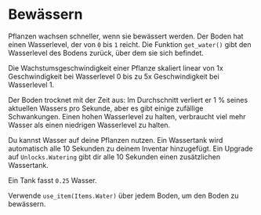 # Bewässern
Pflanzen wachsen schneller, wenn sie bewässert werden. Der Boden hat einen Wasserlevel, der von `0` bis `1` reicht.
Die Funktion `get_water()` gibt den Wasserlevel des Bodens zurück, über dem sie sich befindet.

Die Wachstumsgeschwindigkeit einer Pflanze skaliert linear von 1x Geschwindigkeit bei Wasserlevel 0 bis zu 5x Geschwindigkeit bei Wasserlevel 1.

Der Boden trocknet mit der Zeit aus: Im Durchschnitt verliert er 1 % seines aktuellen Wassers pro Sekunde, aber es gibt einige zufällige Schwankungen. Einen hohen Wasserlevel zu halten, verbraucht viel mehr Wasser als einen niedrigen Wasserlevel zu halten.

Du kannst Wasser auf deine Pflanzen nutzen. Ein Wassertank wird automatisch alle 10 Sekunden zu deinem Inventar hinzugefügt.
Ein Upgrade auf `Unlocks.Watering` gibt dir alle 10 Sekunden einen zusätzlichen Wassertank.

Ein Tank fasst `0.25` Wasser.

Verwende `use_item(Items.Water)` über jedem Boden, um den Boden zu bewässern.